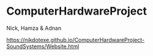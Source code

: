 # ComputerHardwareProject
Nick, Hamza & Adnan

https://nikdotexe.github.io/ComputerHardwareProject-SoundSystems/Website.html
